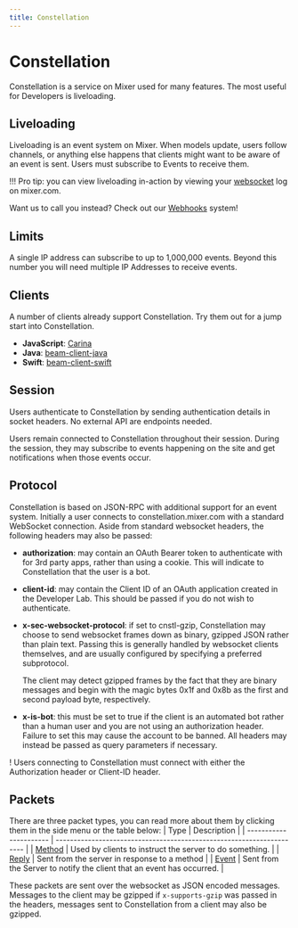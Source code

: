 ```yaml
---
title: Constellation
---
```


# Constellation

Constellation is a service on Mixer used for many features. The most useful for Developers is liveloading.

## Liveloading

Liveloading is an event system on Mixer. When models update, users follow channels, or anything else happens that clients might want to be aware of an event is sent. Users must subscribe to Events to receive them.

!!! Pro tip: you can view liveloading in-action by viewing your [websocket](http://blittle.github.io/chrome-dev-tools/network/websockets.html) log on mixer.com.

Want us to call you instead? Check out our [Webhooks](TODO) system!

## Limits

A single IP address can subscribe to up to 1,000,000 events. Beyond this number you will need multiple IP Addresses to receive events.

## Clients

A number of clients already support Constellation. Try them out for a jump start into Constellation.

-   **JavaScript**: [Carina](https://github.com/mixer/carina)
-   **Java**: [beam-client-java](https://github.com/mixer/beam-client-java)
-   **Swift**: [beam-client-swift](https://github.com/mixer/beam-client-swift)

## Session

Users authenticate to Constellation by sending authentication details in socket headers. No external API are endpoints needed.

Users remain connected to Constellation throughout their session. During the session, they may subscribe to events happening on the site and get notifications when those events occur.

## Protocol

Constellation is based on JSON-RPC with additional support for an event system. Initially a user connects to constellation.mixer.com with a standard WebSocket connection. Aside from standard websocket headers, the following headers may also be passed:

-   **authorization**: may contain an OAuth Bearer token to authenticate with for 3rd party apps, rather than using a cookie. This will indicate to Constellation that the user is a bot.
-   **client-id**: may contain the Client ID of an OAuth application created in the Developer Lab. This should be passed if you do not wish to authenticate.
-   **x-sec-websocket-protocol**: if set to cnstl-gzip, Constellation may choose to send websocket frames down as binary, gzipped JSON rather than plain text. Passing this is generally handled by websocket clients themselves, and are usually configured by specifying a preferred subprotocol.

    The client may detect gzipped frames by the fact that they are binary messages and begin with the magic bytes 0x1f and 0x8b as the first and second payload byte, respectively.

-   **x-is-bot**: this must be set to true if the client is an automated bot rather than a human user and you are not using an authorization header. Failure to set this may cause the account to be banned.
    All headers may instead be passed as query parameters if necessary.

! Users connecting to Constellation must connect with either the Authorization header or Client-ID header.

## Packets

There are three packet types, you can read more about them by clicking them in the side menu or the table below:
| Type                   | Description                                                           |
| ---------------------- | --------------------------------------------------------------------- |
| [Method](methods)      | Used by clients to instruct the server to do something.               |
| [Reply](methods#reply) | Sent from the server in response to a method                          |
| [Event](events)        | Sent from the Server to notify the client that an event has occurred. |

These packets are sent over the websocket as JSON encoded messages. Messages to the client may be gzipped if `x-supports-gzip` was passed in the headers, messages sent to Constellation from a client may also be gzipped.
